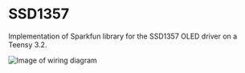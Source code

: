 # SSD1357
Implementation of Sparkfun library for the SSD1357 OLED driver on a Teensy 3.2.

![Image of wiring diagram](https://i.imgur.com/1UaCwCH.jpg)
